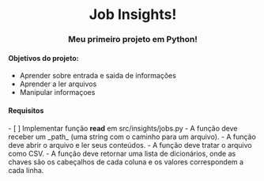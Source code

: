 
<h1 align="center">Job Insights!</h1>

<h3 align="center"> Meu primeiro projeto em Python! </h3>

<h4> Objetivos do projeto: </h4>
    <ul> 
        <li> Aprender sobre entrada e saida de informações  </li>
        <li> Aprender a ler arquivos </li>
        <li> Manipular informaçoes </li>
    </ul>
   

<h4> Requisitos </h4>
 - [ ] Implementar função <b>read</b> em src/insights/jobs.py
    - A função deve receber um _path_ (uma string com o caminho para um arquivo).
    - A função deve abrir o arquivo e ler seus conteúdos.
    - A função deve tratar o arquivo como CSV.
    - A função deve retornar uma lista de dicionários, onde as chaves são os cabeçalhos de cada coluna e os valores correspondem a cada linha.

